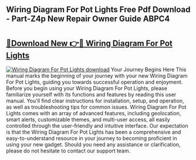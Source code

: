 ## Wiring Diagram For Pot Lights Free Pdf Download - Part-Z4p New Repair Owner Guide ABPC4

# <h2><a href="http://dfphhv8.blite.top/?on=Wiring+Diagram+For+Pot+Lights">🔗Download New 👉🔴 Wiring Diagram For Pot Lights</a></h2>

[![Wiring Diagram For Pot Lights download](https://i.imgur.com/lujVjoI.png)](http://dfphhv8.blite.top/?on=Wiring+Diagram+For+Pot+Lights)
Your Journey Begins Here This manual marks the beginning of your journey with your new Wiring Diagram For Pot Lights, guiding you towards successful operation and enjoyment. Before you begin using your Wiring Diagram For Pot Lights, please familiarize yourself with its functions and features by reading this user manual. You'll find clear instructions for installation, setup, and operation, as well as troubleshooting tips for common issues. Wiring Diagram For Pot Lights comes with an array of advanced features, including geolocation, smart alerts, customizable themes, and multi-user access, all easily controlled through the user-friendly and intuitive interface. Our expectation is that the Wiring Diagram For Pot Lights has been a comprehensive and easy-to-understand resource in your journey to becoming proficient in using your new gadget. Should you need any assistance or clarification, please do not hesitate to contact our support team.
